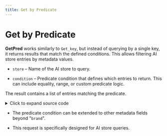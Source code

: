 ```yaml
---
title: Get by Predicate
---
```


# Get by Predicate

**GetPred** works similarly to `Get_key`, but instead of querying by a single key, it returns results that match the defined conditions. This allows filtering AI store entries by metadata values.

* `store` – Name of the AI store to query.

* `condition` – Predicate condition that defines which entries to return. This can include equality, range, or custom predicate logic.

The result contains a list of entries matching the predicate.

<details>
  <summary>Click to expand source code</summary>

  ```py
  import asyncio
  from grpclib.client import Channel
  from ahnlich_client_py.grpc.services.ai_service import AiServiceStub
  from ahnlich_client_py.grpc.ai import query as ai_query
  from ahnlich_client_py.grpc import predicates, metadata


  async def get_by_predicate():
    async with Channel(host="127.0.0.1", port=1370) as channel:
        client = AiServiceStub(channel)
        condition = predicates.PredicateCondition(
            value=predicates.Predicate(
                equals=predicates.Equals(
                    key="brand",
                    value=metadata.MetadataValue(raw_string="Nike")
                )
            )
        )
        response = await client.get_pred(
            ai_query.GetPred(
                store="test store 1",
                condition=condition
            )
        )
        print(response) #Get(entries=[GetEntry(key=StoreInput(raw_string='Jordan One'), value=StoreValue(value={'brand': MetadataValue(raw_string='Nike')}))])


  if __name__ == "__main__":
    asyncio.run(get_by_predicate())
  ```
</details>

* The predicate condition can be extended to other metadata fields beyond "`brand`".

* This request is specifically designed for AI store queries.
